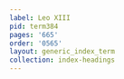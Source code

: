 ```yaml
---
label: Leo XIII
pid: term384
pages: '665'
order: '0565'
layout: generic_index_term
collection: index-headings
---
```


